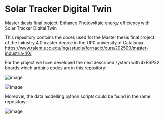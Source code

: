 # Solar Tracker Digital Twin
Master thesis final project: Enhance Photovoltaic energy efficiency with Solar Tracker Digital Twin

This repository contains the codes used for the Master thesis final project of the Industry 4.0 master degree in the UPC university of Catalunya. https://www.talent.upc.edu/ing/estudis/formacio/curs/202500/master-industria-40/

For the project we have developed the next described system with 4xESP32 boards which arduino codes are in this repository:

![image](https://user-images.githubusercontent.com/105513457/188284631-ec63ac64-03ed-4bcf-b602-40316dc4486e.png)

![image](https://user-images.githubusercontent.com/105513457/188284637-0c553d49-5867-4482-a669-fef6aaf2d805.png)


Moreover, the data modelling python scripts could be found in the same repository:

![image](https://user-images.githubusercontent.com/105513457/188284816-84d20711-1804-41e8-ab97-75464c3cdbe7.png)


